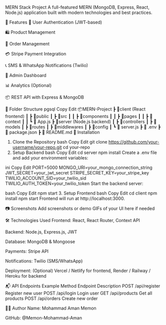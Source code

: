 MERN Stack Project
A full-featured MERN (MongoDB, Express, React, Node.js) application built with modern technologies and best practices.

📌 Features
🔐 User Authentication (JWT-based)

🛍️ Product Management

🧾 Order Management

💳 Stripe Payment Integration

📞 SMS & WhatsApp Notifications (Twilio)

📁 Admin Dashboard

📊 Analytics (Optional)

📦 REST API with Express & MongoDB

📁 Folder Structure
pgsql
Copy
Edit
📦MERN-Project
 ┣ 📂client (React frontend)
 ┃ ┣ 📂public
 ┃ ┣ 📂src
 ┃ ┃ ┣ 📂components
 ┃ ┃ ┣ 📂pages
 ┃ ┃ ┣ 📂context
 ┃ ┃ ┗ 📄 App.js
 ┣ 📂server (Node.js backend)
 ┃ ┣ 📂controllers
 ┃ ┣ 📂models
 ┃ ┣ 📂routes
 ┃ ┣ 📂middlewares
 ┃ ┣ 📂config
 ┃ ┗ 📄 server.js
 ┣ 📄 .env
 ┣ 📄 package.json
 ┣ 📄 README.md
🚀 Installation
1. Clone the Repository
bash
Copy
Edit
git clone https://github.com/your-username/your-repo.git
cd your-repo
2. Setup Backend
bash
Copy
Edit
cd server
npm install
Create a .env file and add your environment variables:

ini
Copy
Edit
PORT=5000
MONGO_URI=your_mongo_connection_string
JWT_SECRET=your_jwt_secret
STRIPE_SECRET_KEY=your_stripe_key
TWILIO_ACCOUNT_SID=your_twilio_sid
TWILIO_AUTH_TOKEN=your_twilio_token
Start the backend server:

bash
Copy
Edit
npm start
3. Setup Frontend
bash
Copy
Edit
cd client
npm install
npm start
Frontend will run at http://localhost:3000.

📷 Screenshots
Add screenshots or demo GIFs of your UI here if needed

🛠️ Technologies Used
Frontend: React, React Router, Context API

Backend: Node.js, Express.js, JWT

Database: MongoDB & Mongoose

Payments: Stripe API

Notifications: Twilio (SMS/WhatsApp)

Deployment: (Optional) Vercel / Netlify for frontend, Render / Railway / Heroku for backend

📬 API Endpoints Example
Method	Endpoint	Description
POST	/api/register	Register new user
POST	/api/login	Login user
GET	/api/products	Get all products
POST	/api/orders	Create new order

👨‍💻 Author
Name: Mohammad Aman Memon

GitHub: @Memon-Mohammad-Aman

